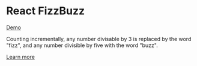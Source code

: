 # React FizzBuzz

[Demo](https://determined-goldstine-8a1973.netlify.com)

Counting incrementally, any number divisable by 3 is replaced by the word "fizz", and any number divisible by five with the word "buzz".

[Learn more](https://en.wikipedia.org/wiki/Fizz_buzz)
